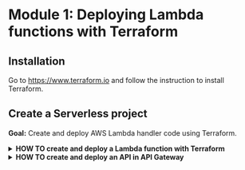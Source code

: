 # Module 1: Deploying Lambda functions with Terraform

## Installation

Go to https://www.terraform.io and follow the instruction to install Terraform.

## Create a Serverless project

**Goal:** Create and deploy AWS Lambda handler code using Terraform.

<details>
<summary><b>HOW TO create and deploy a Lambda function with Terraform</b></summary><p>

1. Create a directory for your serverless project.

    ```
    mkdir workshop
    cd workshop
    ```

2. Initialise the project:

    `npm init -y`

3. Add a folder called `functions`

4. Add a file in the `functions` folder, call it `hello.js`

5. Copy the following into the `hello.js` module

```javascript
module.exports.handler = async (event) => {
  return {
    statusCode: 200,
    body: JSON.stringify({
      input: event
    })
  }
}
```

6. In the root of the project, add another folder, call it `terraform`

7. In the `terraform` folder, add a file called `provider.tf`

8. Copy the following into `provider.tf`

```terraform
provider "aws" {
  region = "eu-central-1"
}
```

9. In the `terraform` folder, add another file called `hello.tf`

10. Copy the following into `hello.tf`

```terraform
resource "aws_lambda_function" "hello" {
  function_name = "hello-ynap-${var.my_name}"

  s3_bucket = "ynap-production-ready-serverless-${var.my_name}"
  s3_key    = "workshop.zip"

  # "main" is the file within the zip file above (functions/hello.js)
  # "handler" is the name of the exported property in functions/hello.js
  handler = "functions/hello.handler"
  runtime = "nodejs8.10"

  role = "${aws_iam_role.hello_lambda_role.arn}"
}

# IAM role which dictates what other AWS services the hello function can access
resource "aws_iam_role" "hello_lambda_role" {
  name = "hello-lambda-role-${var.my_name}"

  assume_role_policy = <<EOF
{
  "Version": "2012-10-17",
  "Statement": [
    {
      "Action": "sts:AssumeRole",
      "Principal": {
        "Service": "lambda.amazonaws.com"
      },
      "Effect": "Allow",
      "Sid": ""
    }
  ]
}
EOF
}

resource "aws_iam_role_policy_attachment" "hello_lambda_role_policy" {
  role       = "${aws_iam_role.hello_lambda_role.name}"
  policy_arn = "arn:aws:iam::aws:policy/service-role/AWSLambdaBasicExecutionRole"
}
```

Here we are creating the `hello-ynap-<suffix>` (where `suffix` is your name) Lambda function, alongside the IAM role it'll use. One thing to note is that, it's pointing to a deployment artifact in a S3 bucket that is suffixed with your name.

Let's go ahead and create the variable for the suffix.

11. In the `terraform` folder, add a file called `variables.tf`

12. Copy the following into the `variables.tf` file:

```terraform
variable "my_name" {
  description = "The name of the student"
  type        = "string"
}
```

13. To create the deployment artifact, run the following command from the **root of the project**

`zip -r workshop.zip * -x terraform/*`

You should see something like this in the console:

```
  adding: functions/ (stored 0%)
  adding: functions/hello.js (deflated 15%)
  adding: package.json (deflated 32%)
  adding: terraform/ (stored 0%)
```

14. Now we need to create the S3 bucket itself, run the following command **don't forget to replace the suffix with your name**

`aws s3api create-bucket --bucket=ynap-production-ready-serverless-<suffix> --region=eu-central-1 --create-bucket-configuration LocationConstraint=eu-central-1`

15. To upload the deployment artifact `workshop.zip`, run the following command **don't forget to replace the suffix with your name**

`aws s3 cp workshop.zip s3://ynap-production-ready-serverless-<suffix>/workshop.zip`

16. And we're ready to deploy! Go to the `terraform` folder

`cd terraform`

and run the command

`terraform init`

You should see something along the lines of:

```
L01013552:terraform yan.cui$ terraform init

Initializing provider plugins...
- Checking for available provider plugins on https://releases.hashicorp.com...
- Downloading plugin for provider "aws" (2.12.0)...

The following providers do not have any version constraints in configuration,
so the latest version was installed.

To prevent automatic upgrades to new major versions that may contain breaking
changes, it is recommended to add version = "..." constraints to the
corresponding provider blocks in configuration, with the constraint strings
suggested below.

* provider.aws: version = "~> 2.12"

Terraform has been successfully initialized!

You may now begin working with Terraform. Try running "terraform plan" to see
any changes that are required for your infrastructure. All Terraform commands
should now work.

If you ever set or change modules or backend configuration for Terraform,
rerun this command to reinitialize your working directory. If you forget, other
commands will detect it and remind you to do so if necessary.
```

17. Now run `terraform apply -var 'my_name=xxx'` **replace xxx with your name**

e.g. `terraform apply -var 'my_name=yancui'`

You should see something along the lines of:

```
An execution plan has been generated and is shown below.
Resource actions are indicated with the following symbols:
  + create

Terraform will perform the following actions:

  + aws_iam_role.hello_lambda_role
      id:                             <computed>
      arn:                            <computed>
      assume_role_policy:             "{\n  \"Version\": \"2012-10-17\",\n  \"Statement\": [\n    {\n      \"Action\": \"sts:
AssumeRole\",\n      \"Principal\": {\n        \"Service\": \"lambda.amazonaws.com\"\n      },\n      \"Effect\": \"Allow\",\
n      \"Sid\": \"\"\n    }\n  ]\n}\n"
      create_date:                    <computed>
      force_detach_policies:          "false"
      max_session_duration:           "3600"
      name:                           "hello-lambda-role-yancui"
      path:                           "/"
      unique_id:                      <computed>

  + aws_iam_role_policy_attachment.hello_lambda_role_policy
      id:                             <computed>
      policy_arn:                     "arn:aws:iam::aws:policy/service-role/AWSLambdaBasicExecutionRole"
      role:                           "hello-lambda-role-yancui"

  + aws_lambda_function.hello
      id:                             <computed>
      arn:                            <computed>
      function_name:                  "hello-ynap-yancui"
      handler:                        "functions/hello.handler"
      invoke_arn:                     <computed>
      last_modified:                  <computed>
      memory_size:                    "128"
      publish:                        "false"
      qualified_arn:                  <computed>
      reserved_concurrent_executions: "-1"
      role:                           "${aws_iam_role.hello_lambda_role.arn}"
      runtime:                        "nodejs8.10"
      s3_bucket:                      "ynap-production-ready-serverless-yancui"
      s3_key:                         "workshop.zip"
      source_code_hash:               <computed>
      source_code_size:               <computed>
      timeout:                        "3"
      tracing_config.#:               <computed>
      version:                        <computed>


Plan: 3 to add, 0 to change, 0 to destroy.

Do you want to perform these actions?
  Terraform will perform the actions described above.
  Only 'yes' will be accepted to approve.

  Enter a value:
```

Enter `yes` to continue.

18. Now that your function is deployed. Let's invoke it, replace `xxx` with your name and run the following command

`aws lambda invoke --region=eu-central-1 --function-name=hello-ynap-xxx output.txt`

You should see

```json
{
    "ExecutedVersion": "$LATEST",
    "StatusCode": 200
}
```

and there should be an `output.txt` file inside the `terraform` folder. Open it and it should look like this:

```json
{"statusCode":200,"body":"{\"input\":{}}"}
```

19. By now, your project folder should look something like this:

```
functions
  |-- hello.js
terraform
  |-- hello.tf
  |-- provider.tf
  |-- variables.tf
package.json
```

</p></details>

<details>
<summary><b>HOW TO create and deploy an API in API Gateway</b></summary><p>

1. In the `terraform` folder, add a file, call it `apigateway.tf`

2. Copy the following into `apigateway.tf`

```terraform
resource "aws_api_gateway_rest_api" "api" {
  name        = "production-ready-serverless-${var.my_name}"
}

resource "aws_api_gateway_resource" "hello" {
  rest_api_id = "${aws_api_gateway_rest_api.api.id}"
  parent_id   = "${aws_api_gateway_rest_api.api.root_resource_id}"
  path_part   = "hello"
}

resource "aws_api_gateway_method" "hello-get" {
  rest_api_id   = "${aws_api_gateway_rest_api.api.id}"
  resource_id   = "${aws_api_gateway_resource.hello.id}"
  http_method   = "GET"
  authorization = "NONE"
}

resource "aws_api_gateway_integration" "hello-lambda" {
  rest_api_id = "${aws_api_gateway_rest_api.api.id}"
  resource_id = "${aws_api_gateway_method.hello-get.resource_id}"
  http_method = "${aws_api_gateway_method.hello-get.http_method}"

  integration_http_method = "POST"
  type                    = "AWS_PROXY"
  uri                     = "${aws_lambda_function.hello.invoke_arn}"
}

resource "aws_api_gateway_deployment" "api" {
  depends_on = [
    "aws_api_gateway_integration.hello-lambda"
  ]

  lifecycle {
    create_before_destroy = true
  }

  rest_api_id = "${aws_api_gateway_rest_api.api.id}"
  stage_name  = "dev"

  variables {
    deployed_at = "${timestamp()}"
  }
}

resource "aws_lambda_permission" "apigw" {
  statement_id  = "AllowAPIGatewayInvoke"
  action        = "lambda:InvokeFunction"
  function_name = "${aws_lambda_function.hello.arn}"
  principal     = "apigateway.amazonaws.com"

  # The /*/* portion grants access from any method on any resource
  # within the API Gateway "REST API".
  source_arn = "${aws_api_gateway_deployment.api.execution_arn}/*/*"
}
```

This creates a new REST API resource in API Gateway and sets up the integration with the `hello` Lambda function we created earlier.

3. While in the `terraform` folder, run the command `terraform apply -var 'my_name=xxx'` **replace xxx with your name**

e.g. `terraform apply -var 'my_name=yancui'`

and enter `yes` when prompted to confirm the deployment.

4. Once the deployment finishes, you can navigate to the API Gateway console and find the newly deployed API there.

![](/images/mod01-001.png)

5. Click on `stages`, `dev`, and note the `Invoke URL`.

![](/images/mod01-002.png)

it should be of the format `https://xxx.execute-api.eu-central-1.amazonaws.com/dev` where `xxx` is replaced with the ID of the REST API.

Clicking on the link should return an `Missing Authentication Token` error.

```json
{
  "message": "Missing Authentication Token"
}
```

Don't worry, this is API Gateway's way of saying the URL you requested does not exist (no, I don't know why it's not a 404 error instead...)

6. Take the invoke URL from the previous step and add a subpath `/hello` and now it should return a JSON payload.

![](/images/mod01-003.png)

Congratulations! You have now deployed your first API backed by Lambda.

</p></details>
